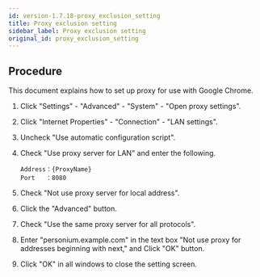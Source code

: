 ```yaml
---
id: version-1.7.18-proxy_exclusion_setting
title: Proxy exclusion setting
sidebar_label: Proxy exclusion setting
original_id: proxy_exclusion_setting
---
```


## Procedure  

This document explains how to set up proxy for use with Google Chrome.

1. Click "Settings" - "Advanced" - "System" - "Open proxy settings".  

1. Click "Internet Properties" - "Connection" - "LAN settings".  

1. Uncheck "Use automatic configuration script".  

1. Check "Use proxy server for LAN" and enter the following.  

      ```
      Address：{ProxyName}  
      Port   ：8080  
      ```  

1. Check "Not use proxy server for local address".  
    
1. Click the "Advanced" button.  

1. Check "Use the same proxy server for all protocols".  
    
1. Enter "personium.example.com" in the text box "Not use proxy for addresses beginning with next," and Click "OK" button.  
    
1. Click "OK" in all windows to close the setting screen.  
